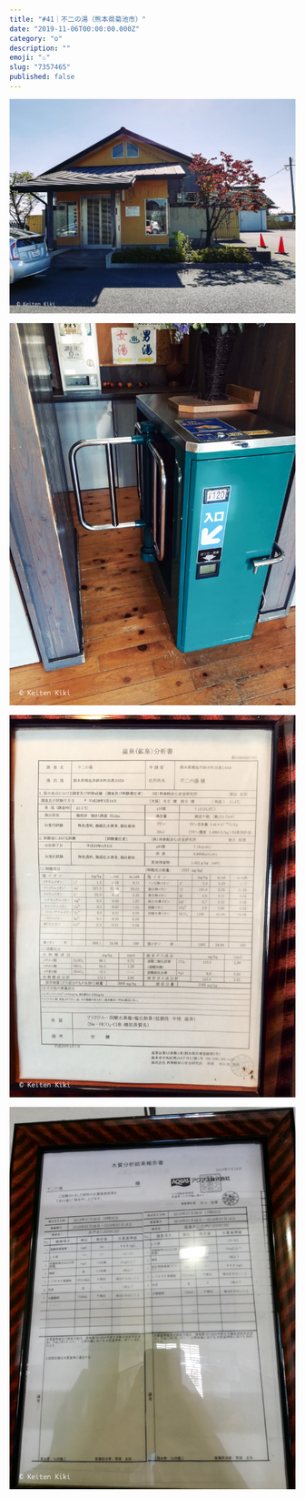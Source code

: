 ```yaml
---
title: "#41｜不二の湯（熊本県菊池市）"
date: "2019-11-06T00:00:00.000Z"
category: "o"
description: ""
emoji: "♨️"
slug: "7357465"
published: false
---
```


![♨](01.jpg)

![♨](02.jpg)

![♨](03.jpg)

![♨](04.jpg)
